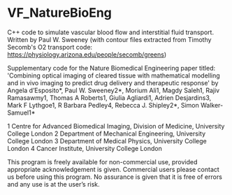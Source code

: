# VF_NatureBioEng
C++ code to simulate vascular blood flow and interstitial fluid transport.
Written by Paul W. Sweeney (with contour files extracted from Timothy Secomb's O2 transport code: https://physiology.arizona.edu/people/secomb/greens)

Supplementary code for the Nature Biomedical Engineering paper titled: 'Combining optical imaging of cleared tissue with mathematical modelling and in vivo imaging to predict drug delivery and therapeutic response' by Angela d’Esposito*, Paul W. Sweeney2*, Morium Ali1, Magdy Saleh1, Rajiv Ramasawmy1, Thomas A Roberts1, Giulia Agliardi1, Adrien Desjardins3, Mark F Lythgoe1, R Barbara Pedley4, Rebecca J. Shipley2*, Simon Walker-Samuel1*

1 Centre for Advanced Biomedical Imaging, Division of Medicine, University College London
2 Department of Mechanical Engineering, University College London
3 Department of Medical Physics, University College London
4 Cancer Institute, University College London

This program is freely available for non-commercial use, provided appropriate acknowledgement is given. Commercial users please contact us before using this program. No assurance is given that it is free of errors and any use is at the user’s risk.
